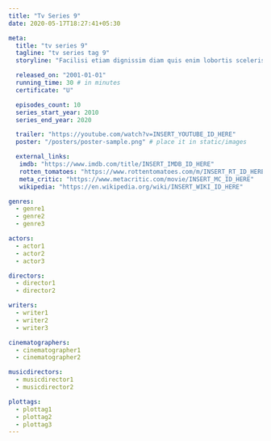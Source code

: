 ```yaml
---
title: "Tv Series 9"
date: 2020-05-17T18:27:41+05:30

meta:
  title: "tv series 9"
  tagline: "tv series tag 9"
  storyline: "Facilisi etiam dignissim diam quis enim lobortis scelerisque. Tristique senectus et netus et malesuada"

  released_on: "2001-01-01"
  running_time: 30 # in minutes
  certificate: "U"

  episodes_count: 10
  series_start_year: 2010
  series_end_year: 2020

  trailer: "https://youtube.com/watch?v=INSERT_YOUTUBE_ID_HERE"
  poster: "/posters/poster-sample.png" # place it in static/images

  external_links:
   imdb: "https://www.imdb.com/title/INSERT_IMDB_ID_HERE"
   rotten_tomatoes: "https://www.rottentomatoes.com/m/INSERT_RT_ID_HERE"
   meta_critic: "https://www.metacritic.com/movie/INSERT_MC_ID_HERE"
   wikipedia: "https://en.wikipedia.org/wiki/INSERT_WIKI_ID_HERE"

genres:
  - genre1
  - genre2
  - genre3

actors:
  - actor1
  - actor2
  - actor3

directors:
  - director1
  - director2

writers:
  - writer1
  - writer2
  - writer3

cinematographers:
  - cinematographer1
  - cinematographer2

musicdirectors:
  - musicdirector1
  - musicdirector2

plottags:
  - plottag1
  - plottag2
  - plottag3
---
```


